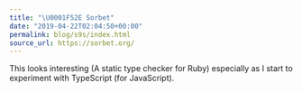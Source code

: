 ```yaml
---
title: "\U0001F52E Sorbet"
date: "2019-04-22T02:04:50+00:00"
permalink: blog/s9s/index.html
source_url: https://sorbet.org/
---
```


This looks interesting (A static type checker for Ruby) especially as I start to experiment with TypeScript (for JavaScript).
